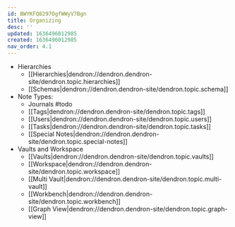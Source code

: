 ```yaml
---
id: BWYKFQ8297OgfWWyV7Bgn
title: Organizing 
desc: ''
updated: 1636496012985
created: 1636496012985
nav_order: 4.1
---
```


- Hierarchies
    - [[Hierarchies|dendron://dendron.dendron-site/dendron.topic.hierarchies]]
    - [[Schemas|dendron://dendron.dendron-site/dendron.topic.schema]]
- Note Types:
    - Journals #todo
    - [[Tags|dendron://dendron.dendron-site/dendron.topic.tags]] 
    - [[Users|dendron://dendron.dendron-site/dendron.topic.users]]
    - [[Tasks|dendron://dendron.dendron-site/dendron.topic.tasks]]
    - [[Special Notes|dendron://dendron.dendron-site/dendron.topic.special-notes]]
- Vaults and Workspace
    - [[Vaults|dendron://dendron.dendron-site/dendron.topic.vaults]]
    - [[Workspace|dendron://dendron.dendron-site/dendron.topic.workspace]]
    - [[Multi Vault|dendron://dendron.dendron-site/dendron.topic.multi-vault]]
    - [[Workbench|dendron://dendron.dendron-site/dendron.topic.workbench]]
    - [[Graph View|dendron://dendron.dendron-site/dendron.topic.graph-view]]
